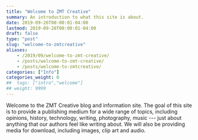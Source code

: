 ```yaml
---
title: "Welcome to ZMT Creative"
summary: An introduction to what this site is about.
date: 2019-09-26T00:00:01-04:00
lastmod: 2019-09-26T00:00:01-04:00
draft: false
type: "post"
slug: "welcome-to-zmtcreative"
aliases:
    - /2019/09/welcome-to-zmt-creative/
    - /posts/welcome-to-zmt-creative/
    - /posts/welcome-to-zmtcreative/
categories: ["Info"]
categories_weight: 0
##  tags: ["intro","welcome"]
## weight: 9999
---
```


Welcome to the ZMT Creative blog and information site. The goal of this site is to provide a publishing medium for a wide range of topics, including opinions, history, technology, writing, photography, music --- just about anything that our authors feel like writing about. We will also be providing media for download, including images, clip art and audio.
